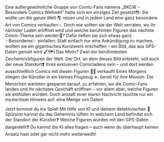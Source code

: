 Eine außergewöhnliche Gruppe von Comic-Fans namens „BKCW – Besondere Comics Weltweit“
hatte sich ein einziges Ziel gesetzt😳:
Sie wollte um die ganze Welt 🌎 reisen und in jedem Land eine ganz besondere Art von Comics verkaufen💥.
Doch wie sollten sie der Welt verraten,
wo ihr nächster Laden eröffnet wird und welche berühmten Figuren das nächste Comic-Thema sein werden🤨?
Dafür ließen sie sich etwas ganz ✨Besonderes✨ einfallen:
Statt einfach nur eine Ankündigung zu machen,
wollten sie ein gigantisches Kunstwerk erschaffen – ein Bild, das aus GPS-Daten gemalt wird 🖌️🗺️!
Das Motiv? Zwei der berühmtesten Zeichentrickfiguren der Welt.
Der Ort, an dem dieses Bild entsteht, soll auch der neue Standort❣️
ihres exklusiven Comicladens sein – und dort werden ausschließlich Comics mit diesen Figuren 🧞‍♀️ verkauft!
Eines Morgens stiegen die Künstler in ein kleines Flugzeug ✈️,
bereit für ihre Mission. Die Menschen warteten gespannt darauf,
zu erfahren, wo die Comic-Fans landen und ihr nächstes Geschäft eröffnen –
vor allem aber, welche Figuren sie enthüllen würden.
Doch anstatt einer klaren Nachricht tauchte nur ein mysteriöser Hinweis auf:
eine Menge von Daten!

Jetzt kommst du ins Spiel!
Mit Hilfe von KI und deinem detektivischen 🫆 Spürsinn kannst du das Geheimnis lüften:
In welchem Land befindet sich der Standort der Künstler❓
Welche Figuren wurden mit den GPS-Daten dargestellt❓
Du kannst die KI alles fragen – auch wenn du überhaupt keinen Ansatz hast
oder gar nicht mehr weiterweißt!